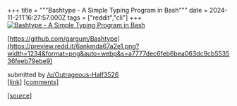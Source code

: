 +++
title = """Bashtype - A Simple Typing Program in Bash"""
date = 2024-11-21T16:27:57.000Z
tags = ["reddit","cli"]
+++
[![Bashtype - A Simple Typing Program in Bash](https://b.thumbs.redditmedia.com/6XseZ0e5CQH7iCTvXu4OMUr7_g7mihCU63u2VeFfE5A.jpg "Bashtype - A Simple Typing Program in Bash")](https://www.reddit.com/r/commandline/comments/1gwjbag/bashtype_a_simple_typing_program_in_bash/)

[https://github.com/gargum/Bashtype](https://preview.redd.it/6ankmda67a2e1.png?width=1234&format=png&auto=webp&s=a7777dec6feb6bea063dc9cb553536feeb79ebe9)

submitted by [/u/Outrageous-Half3526](https://www.reddit.com/user/Outrageous-Half3526)  
[\[link\]](https://www.reddit.com/r/commandline/comments/1gwjbag/bashtype_a_simple_typing_program_in_bash/) [\[comments\]](https://www.reddit.com/r/commandline/comments/1gwjbag/bashtype_a_simple_typing_program_in_bash/)

[[source]](https://www.reddit.com/r/commandline/comments/1gwjbag/bashtype_a_simple_typing_program_in_bash/)
